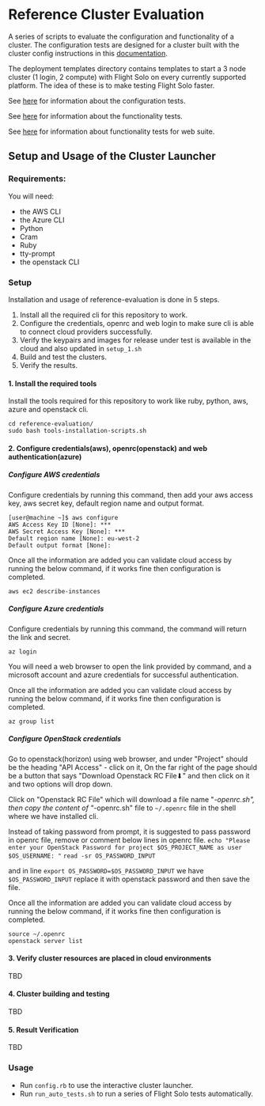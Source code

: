 # Reference Cluster Evaluation

A series of scripts to evaluate the configuration and functionality  of a cluster. The configuration tests are designed for a cluster built with the cluster config instructions in this [documentation](https://docs.openflighthpc.org/cluster_build_methods/manual/centos8_slurm_multi_manual/introduction/).

The deployment templates directory contains templates to start a 3 node cluster (1 login, 2 compute) with Flight Solo on every currently supported platform. The idea of these is to make testing Flight Solo faster.

See [here](https://docs.openflighthpc.org/cluster_build_methods/manual/centos8_slurm_multi_manual/configuration_testing/) for information about the configuration tests.

See [here](https://docs.openflighthpc.org/functionality_testing/automatic_tests/#automatic-tests) for information about the functionality tests.

See [here](https://docs.openflighthpc.org/functionality_testing/automatic_tests/#automatic-web-suite-testing) for information about functionality tests for web suite.

## Setup and Usage of the Cluster Launcher

### Requirements:
You will need:
- the AWS CLI
- the Azure CLI
- Python
- Cram
- Ruby
- tty-prompt
- the openstack CLI

### Setup
Installation and usage of reference-evaluation is done in 5 steps.
1. Install all the required cli for this repository to work.
2. Configure the credentials, openrc and web login to make sure cli is able to connect cloud providers successfully.
3. Verify the keypairs and images for release under test is available in the cloud and also updated in `setup_1.sh`
4. Build and test the clusters.
5. Verify the results.

#### 1. Install the required tools
Install the tools required for this repository to work like ruby, python, aws, azure and openstack cli.
```
cd reference-evaluation/
sudo bash tools-installation-scripts.sh
```

#### 2. Configure credentials(aws), openrc(openstack) and web authentication(azure)

##### Configure AWS credentials
Configure credentials by running this command, then add your aws access key, aws secret key, default region name and output format.
```
[user@machine ~]$ aws configure
AWS Access Key ID [None]: ***
AWS Secret Access Key [None]: ***
Default region name [None]: eu-west-2
Default output format [None]: 
```

Once all the information are added you can validate cloud access by running the below command, if it works fine then configuration is completed.
```
aws ec2 describe-instances
```

##### Configure Azure credentials
Configure credentials by running this command, the command will return the link and secret.
```
az login
```

You will need a web browser to open the link provided by command, and a microsoft account and azure credentials for successful authentication.

Once all the information are added you can validate cloud access by running the below command, if it works fine then configuration is completed.
```
az group list
```

##### Configure OpenStack credentials
Go to openstack(horizon) using web browser, and under "Project" should be the heading "API Access" - click on it, On the far right of the page should be a button that says "Download Openstack RC File⬇" and then click on it and two options will drop down.

Click on "Openstack RC File" which will download a file name "*-openrc.sh", then copy the content of "*-openrc.sh" file to `~/.openrc` file in the shell where we have installed cli.

Instead of taking password from prompt, it is suggested to pass password in openrc file, remove or comment below lines in openrc file.
`echo "Please enter your OpenStack Password for project $OS_PROJECT_NAME as user $OS_USERNAME: "` 
`read -sr OS_PASSWORD_INPUT `

and in line `export OS_PASSWORD=$OS_PASSWORD_INPUT` we have `$OS_PASSWORD_INPUT` replace it with openstack password and then save the file.

Once all the information are added you can validate cloud access by running the below command, if it works fine then configuration is completed.
```
source ~/.openrc
openstack server list
```

#### 3. Verify cluster resources are placed in cloud environments
TBD

#### 4. Cluster building and testing
TBD

#### 5. Result Verification
TBD

### Usage
- Run `config.rb` to use the interactive cluster launcher.
- Run `run_auto_tests.sh` to run a series of Flight Solo tests automatically.
